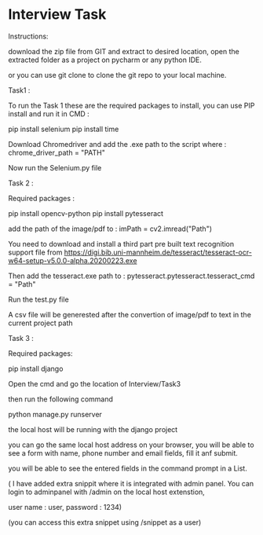 # Interview Task

Instructions:

download the zip file from GIT and extract to desired location, open the extracted folder as a project on pycharm or any python IDE.

or you can use git clone to clone the git repo to your local machine.



Task1 : 

To run the Task 1 these are the required packages to install, you can use PIP install and run it in CMD :

pip install selenium
pip install time


Download Chromedriver and add the .exe path to the script where : chrome_driver_path = "PATH"

Now run the Selenium.py file



Task 2 :

Required packages :

pip install opencv-python
pip install pytesseract


add the path of the image/pdf to : imPath = cv2.imread("Path")

You need to download and install a third part pre built text recognition support file from 
https://digi.bib.uni-mannheim.de/tesseract/tesseract-ocr-w64-setup-v5.0.0-alpha.20200223.exe

Then add the tesseract.exe path to : pytesseract.pytesseract.tesseract_cmd = "Path"

Run the test.py file

A csv file will be generested after the convertion of image/pdf to text in the current project path




Task 3 :



Required packages:

pip install django



Open the cmd and go the location of Interview/Task3 

then run the following command


python manage.py runserver



the local host will be running with the django project


you can go the same local host address on your browser, you will be able to see a form with name, phone number and email fields, fill it anf submit.


you will be able to see the entered fields in the command prompt in a List.



( I have added extra snippit where it is integrated with admin panel. You can login to adminpanel with /admin on the local host extenstion,

user name : user, password : 1234)



(you can access this extra snippet using /snippet as a user)




